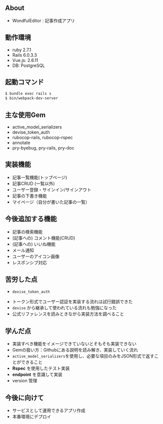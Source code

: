 ## About
* WondfulEditor : 記事作成アプリ

## 動作環境
* ruby  2.7.1
* Rails 6.0.3.3
* Vue.js: 2.6.11
* DB: PostgreSQL

## 起動コマンド

```bash
$ bundle exec rails s
$ bin/webpack-dev-server
```

## 主な使用Gem

* active_model_serializers
* devise_token_auth
* rubocop-rails, rubocop-rspec
* annotate
* pry-byebug, pry-rails, pry-doc

## 実装機能

* 記事一覧機能(トップページ)
* 記事CRUD (一覧以外)
* ユーザー登録・サインイン/サインアウト
* 記事の下書き機能
* マイページ（自分が書いた記事の一覧）

## 今後追加する機能

* 記事の検索機能
* (記事への) コメント機能(CRUD)
* (記事への) いいね機能
* メール通知
* ユーザーのアイコン画像
* レスポンシブ対応

## 苦労した点

* `devise_token_auth`
 - トークン形式でユーザー認証を実装する流れは試行錯誤できた
 - `devise` から継承して使われている流れも勉強になった
 - 公式リファレンスを読みときながら実装方法を調べること

## 学んだ点
 - 実装すべき機能をイメージできていないとそもそも実装できない
 - Gemの扱い方：Githubにある説明を読み解き、実装していく流れ
 - `active_model_serializers`を使用し、必要な項目のみをJSON形式で返すことができること
 - **Rspec** を使用したテスト実装
 - **endpoint** を意識して実装
 - version 管理

## 今後に向けて
 - サービスとして運用できるアプリ作成
 - 本番環境にデプロイ
